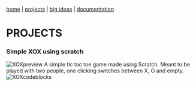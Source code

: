 [home](https://sanduran.github.io) | [projects](https://sanduran.github.io/projects) | [big ideas](https://sanduran.github.io/big_ideas) | [documentation](https://sanduran.github.io/documentation)

# PROJECTS
### Simple XOX using scratch
![XOXpreview](https://sanduran.github.io/assets/scratchXOX/XOXpreview.gif)
A simple tic tac toe game made using Scratch.
Meant to be played with two people, one clicking switches between X, O and empty.
![XOXcodeblocks](https://sanduran.github.io/assets/scratchXOX/XOXcodeblocks.png)
